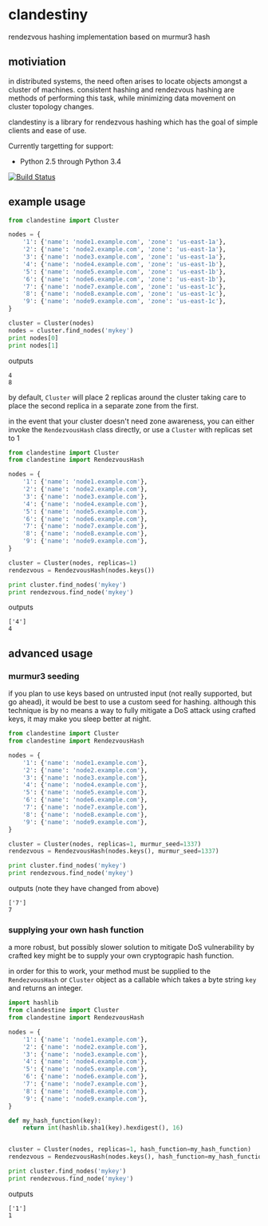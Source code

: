 clandestiny
===========

rendezvous hashing implementation based on murmur3 hash


## motiviation

in distributed systems, the need often arises to locate objects amongst a
cluster of machines. consistent hashing and rendezvous hashing are methods of
performing this task, while minimizing data movement on cluster topology
changes.

clandestiny is a library for rendezvous hashing which has the goal of simple
clients and ease of use.

Currently targetting for support:
  - Python 2.5 through Python 3.4

[![Build Status](https://travis-ci.org/ewdurbin/clandestiny-python.svg?branch=master)](https://travis-ci.org/ewdurbin/clandestiny-python)

## example usage

```python
from clandestine import Cluster

nodes = {
    '1': {'name': 'node1.example.com', 'zone': 'us-east-1a'},
    '2': {'name': 'node2.example.com', 'zone': 'us-east-1a'},
    '3': {'name': 'node3.example.com', 'zone': 'us-east-1a'},
    '4': {'name': 'node4.example.com', 'zone': 'us-east-1b'},
    '5': {'name': 'node5.example.com', 'zone': 'us-east-1b'},
    '6': {'name': 'node6.example.com', 'zone': 'us-east-1b'},
    '7': {'name': 'node7.example.com', 'zone': 'us-east-1c'},
    '8': {'name': 'node8.example.com', 'zone': 'us-east-1c'},
    '9': {'name': 'node9.example.com', 'zone': 'us-east-1c'},
}

cluster = Cluster(nodes)
nodes = cluster.find_nodes('mykey')
print nodes[0]
print nodes[1]
```

outputs
```
4
8
```

by default, `Cluster` will place 2 replicas around the cluster taking care to
place the second replica in a separate zone from the first.

in the event that your cluster doesn't need zone awareness, you can either
invoke the `RendezvousHash` class directly, or use a `Cluster` with replicas
set to 1

```python
from clandestine import Cluster
from clandestine import RendezvousHash

nodes = {
    '1': {'name': 'node1.example.com'},
    '2': {'name': 'node2.example.com'},
    '3': {'name': 'node3.example.com'},
    '4': {'name': 'node4.example.com'},
    '5': {'name': 'node5.example.com'},
    '6': {'name': 'node6.example.com'},
    '7': {'name': 'node7.example.com'},
    '8': {'name': 'node8.example.com'},
    '9': {'name': 'node9.example.com'},
}

cluster = Cluster(nodes, replicas=1)
rendezvous = RendezvousHash(nodes.keys())

print cluster.find_nodes('mykey')
print rendezvous.find_node('mykey')
```

outputs
```
['4']
4
```

## advanced usage

### murmur3 seeding

if you plan to use keys based on untrusted input (not really supported, but go
ahead), it would be best to use a custom seed for hashing. although this
technique is by no means a way to fully mitigate a DoS attack using crafted
keys, it may make you sleep better at night.

```python
from clandestine import Cluster
from clandestine import RendezvousHash

nodes = {
    '1': {'name': 'node1.example.com'},
    '2': {'name': 'node2.example.com'},
    '3': {'name': 'node3.example.com'},
    '4': {'name': 'node4.example.com'},
    '5': {'name': 'node5.example.com'},
    '6': {'name': 'node6.example.com'},
    '7': {'name': 'node7.example.com'},
    '8': {'name': 'node8.example.com'},
    '9': {'name': 'node9.example.com'},
}

cluster = Cluster(nodes, replicas=1, murmur_seed=1337)
rendezvous = RendezvousHash(nodes.keys(), murmur_seed=1337)

print cluster.find_nodes('mykey')
print rendezvous.find_node('mykey')
```

outputs (note they have changed from above)
```
['7']
7
```

### supplying your own hash function

a more robust, but possibly slower solution to mitigate DoS vulnerability by
crafted key might be to supply your own cryptograpic hash function.

in order for this to work, your method must be supplied to the `RendezvousHash`
or `Cluster` object as a callable which takes a byte string `key` and returns
an integer.

```python
import hashlib
from clandestine import Cluster
from clandestine import RendezvousHash

nodes = {
    '1': {'name': 'node1.example.com'},
    '2': {'name': 'node2.example.com'},
    '3': {'name': 'node3.example.com'},
    '4': {'name': 'node4.example.com'},
    '5': {'name': 'node5.example.com'},
    '6': {'name': 'node6.example.com'},
    '7': {'name': 'node7.example.com'},
    '8': {'name': 'node8.example.com'},
    '9': {'name': 'node9.example.com'},
}

def my_hash_function(key):
    return int(hashlib.sha1(key).hexdigest(), 16)


cluster = Cluster(nodes, replicas=1, hash_function=my_hash_function)
rendezvous = RendezvousHash(nodes.keys(), hash_function=my_hash_function)

print cluster.find_nodes('mykey')
print rendezvous.find_node('mykey')
```

outputs
```
['1']
1
```
